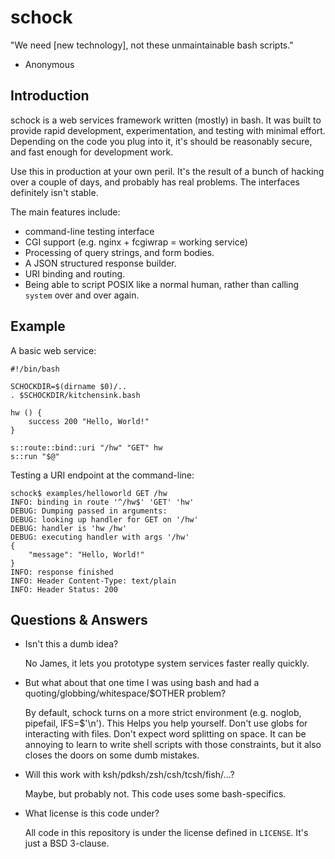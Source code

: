 schock
======

"We need [new technology], not these unmaintainable bash scripts."

- Anonymous

Introduction
------------

schock is a web services framework written (mostly) in bash.  It was built to provide rapid
development, experimentation, and testing with minimal effort.  Depending on the code you
plug into it, it's should be reasonably secure, and fast enough for development work.

Use this in production at your own peril.  It's the result of a bunch of hacking over a couple of days,
and probably has real problems.  The interfaces definitely isn't stable.

The main features include:

* command-line testing interface
* CGI support (e.g. nginx + fcgiwrap = working service)
* Processing of query strings, and form bodies.
* A JSON structured response builder.
* URI binding and routing.
* Being able to script POSIX like a normal human, rather than calling ```system``` over and over again.

Example
-------

A basic web service:

```shell
#!/bin/bash

SCHOCKDIR=$(dirname $0)/..
. $SCHOCKDIR/kitchensink.bash

hw () {
    success 200 "Hello, World!"
}

s::route::bind::uri "/hw" "GET" hw
s::run "$@"
```


Testing a URI endpoint at the command-line:

    schock$ examples/helloworld GET /hw
    INFO: binding in route '^/hw$' 'GET' 'hw'
    DEBUG: Dumping passed in arguments:
    DEBUG: looking up handler for GET on '/hw'
    DEBUG: handler is 'hw /hw'
    DEBUG: executing handler with args '/hw'
    {
		"message": "Hello, World!"
    }
    INFO: response finished
    INFO: Header Content-Type: text/plain
    INFO: Header Status: 200


Questions & Answers
-------------------

* Isn't this a dumb idea?

    No James, it lets you prototype system services faster really quickly.

* But what about that one time I was using bash and had a quoting/globbing/whitespace/$OTHER problem?

    By default, schock turns on a more strict environment (e.g. noglob, pipefail, IFS=$'\n').  This
	Helps you help yourself.  Don't use globs for interacting with files.  Don't expect word splitting
	on space.  It can be annoying to learn to write shell scripts with those constraints, but it also
	closes the doors on some dumb mistakes.

* Will this work with ksh/pdksh/zsh/csh/tcsh/fish/...?

	Maybe, but probably not.  This code uses some bash-specifics.

* What license is this code under?

	All code in this repository is under the license defined in ```LICENSE```.  It's just a BSD 3-clause.

